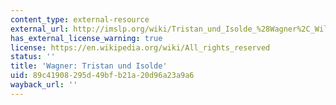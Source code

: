 ```yaml
---
content_type: external-resource
external_url: http://imslp.org/wiki/Tristan_und_Isolde_%28Wagner%2C_Wilhelm_Richard%29
has_external_license_warning: true
license: https://en.wikipedia.org/wiki/All_rights_reserved
status: ''
title: 'Wagner: Tristan und Isolde'
uid: 89c41908-295d-49bf-b21a-20d96a23a9a6
wayback_url: ''
---
```

